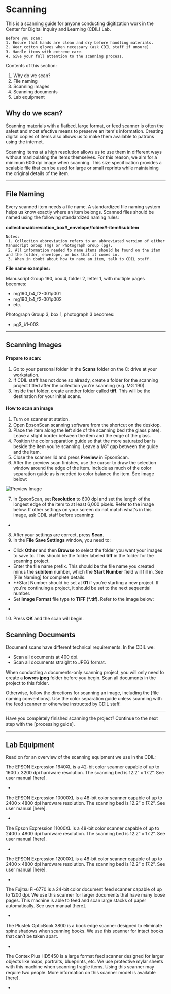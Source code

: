 # Scanning

This is a scanning guide for anyone conducting digitization work in the Center for Digital Inquiry and Learning (CDIL) Lab.

    Before you scan:
    1. Ensure that hands are clean and dry before handling materials.
    2. Wear cotton gloves when necessary (ask CDIL staff if unsure).
    3. Handle items with extreme care.
    4. Give your full attention to the scanning process.

Contents of this section:

1. Why do we scan?
2. File naming
3. Scanning images
4. Scanning documents
5. Lab equipment

## Why do we scan?

Scanning materials with a flatbed, large format, or feed scanner is often the safest and most efective means to preserve an item's information. Creating digital copies of items also allows us to make them available to patrons using the internet. 

Scanning items at a high resolution allows us to use them in different ways without manipulating the items themselves. For this reason, we aim for a minimum 600 dpi image when scanning. This size specification provides a scalable file that can be used for large or small reprints while maintaining the original details of the item. 

---

## File Naming

Every scanned item needs a file name. A standardized file naming system helps us know exactly where an item belongs. Scanned files should be named using the following standardized naming rules:
  
  **collectionabbreviation_box#_envelope/folder#-item#subitem**
  
    Notes:
     1. Collection abbreviation refers to an abbreviated version of either Manuscript Group (mg) or Photograph Group (pg).
     2. All information needed to name items should be found on the item and the folder, envelope, or box that it comes in.
     3. When in doubt about how to name an item, talk to CDIL staff. 

  **File name examples:**
  
  Manuscript Group 190, box 4, folder 2, letter 1, with multiple pages becomes:
  - mg190_b4_f2-001p001
  - mg190_b4_f2-001p002
  - etc.

  Photograph Group 3, box 1, photograph 3 becomes:
  - pg3_b1-003

---

## Scanning Images

#### Prepare to scan:

1. Go to your personal folder in the **Scans** folder on the C: drive at your workstation.
2. If CDIL staff has not done so already, create a folder for the scanning project titled after the collection you're scanning (e.g. MG 190).
3. Inside that folder, create another folder called **tiff**. This will be the destination for your initial scans.

#### How to scan an image

1. Turn on scanner at station. 
2. Open EpsonScan scanning software from the shortcut on the desktop.
3. Place the item along the left side of the scanning bed (the glass plate). Leave a slight border between the item and the edge of the glass. 
4. Position the color separation guide so that the more saturated bar is beside the item you're scanning. Leave a 1/8" gap between the guide and the item.
5. Close the scanner lid and press **Preview** in EpsonScan.
6. After the preview scan finishes, use the cursor to draw the selection window around the edge of the item. Include as much of the color separation guide as is needed to color balance the item. See image below:
<img src="/digiproc/objects/1_preview.jpeg" alt="Preview Image">

7. In EpsonScan, set **Resolution** to 600 dpi and set the length of the longest edge of the item to at least 6,000 pixels. Refer to the image below. If other settings on your screen do not match what's in this image, ask CDIL staff before scanning:
*
8. After your settings are correct, press **Scan**.
9. In the **File Save Settings** window, you need to:
  - Click **Other** and then **Browse** to select the folder you want your images to save to. This should be the folder labeled **tiff** in the folder for the scanning project.
  - Enter the file name prefix. This should be the file name you created minus the **subitem** number, which the **Start Number** field will fill in. See [File Naming] for complete details.
  - **Start Number should be set at **01** if you're starting a new project. If you're continuing a project, it should be set to the next sequential number.
  - Set **Image Format** file type to **TIFF (*.tif)**.
  Refer to the image below:
  *
10. Press **OK** and the scan will begin.


## Scanning Documents

Document scans have different technical requirements. In the CDIL we:

- Scan all documents at 400 dpi.
- Scan all documents straight to JPEG format.

When conducting a documents-only scanning project, you will only need to create a **lowres jpeg** folder before you begin. Scan all documents in the project to this folder. 

Otherwise, follow the directions for scanning an image, including the [file naming conventions]. Use the color separation guide unless scanning with the feed scanner or otherwise instructed by CDIL staff. 

***

Have you completely finished scanning the project? Continue to the next step with the [processing guide].

---

## Lab Equipment

Read on for an overview of the scanning equipment we use in the CDIL:

The EPSON Expression 1640XL is a 42-bit color scanner capable of up to 1600 x 3200 dpi hardware resolution. The scanning bed is 12.2” x 17.2”. See user manual [here].

*

The EPSON Expression 10000XL is a 48-bit color scanner capable of up to 2400 x 4800 dpi hardware resolution. The scanning bed is 12.2” x 17.2”. See user manual [here].

*

The Epson Expression 11000XL is a 48-bit color scanner capable of up to 2400 x 4800 dpi hardware resolution. The scanning bed is 12.2” x 17.2”. See user manual [here].

*

The EPSON Expression 12000XL is a 48-bit color scanner capable of up to 2400 x 4800 dpi hardware resolution. The scanning bed is 12.2” x 17.2”. See user manual [here].

*

The Fujitsu Fi-6770 is a 24-bit color document feed scanner capable of up to 1200 dpi. We use this scanner for larger documents that have many loose pages. This machine is able to feed and scan large stacks of paper automatically. See user manual [here]. 

*

The Plustek OpticBook 3800 is a book edge scanner designed to eliminate spine shadows when scanning books. We use this scanner for intact books that can’t be taken apart. 

*

The Contex Plus HD5450 is a large format feed scanner designed for larger objects like maps, portraits, blueprints, etc. We use protective mylar sheets with this machine when scanning fragile items. Using this scanner may require two people. More information on this scanner model is available [here]. 

*

